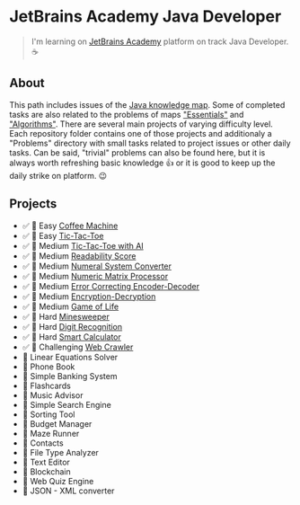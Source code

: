 # JetBrains Academy Java Developer

> I'm learning on [JetBrains Academy](https://www.jetbrains.com/academy/) platform on track Java Developer. :coffee:

## About
This path includes issues of the [Java knowledge map](https://hyperskill.org/knowledge-map/73?v=table).
Some of completed tasks are also related to the problems of maps ["Essentials"](https://hyperskill.org/knowledge-map/357?v=table) and ["Algorithms"](https://hyperskill.org/knowledge-map/521?v=table).
There are several main projects of varying difficulty level. 
Each repository folder contains one of those projects and additionaly a "Problems" directory with small tasks related to project issues or other daily tasks.
Can be said, "trivial" problems can also be found here, but it is always worth refreshing basic knowledge :+1: or it is good to keep up the daily strike on platform. :wink:

## Projects
* :white_check_mark: :muscle: Easy   [Coffee Machine](Coffee%20Machine)
* :white_check_mark: :muscle: Easy   [Tic-Tac-Toe](TicTacToe)
* :white_check_mark: :muscle: Medium [Tic-Tac-Toe with AI](Tic-Tac-Toe%20with%20AI)
* :white_check_mark: :muscle: Medium [Readability Score](Readability%20Score)
* :white_check_mark: :muscle: Medium [Numeral System Converter](Numeral%20System%20Converter)
* :white_check_mark: :muscle: Medium [Numeric Matrix Processor](Numeric%20Matrix%20Processor)
* :white_check_mark: :muscle: Medium [Error Correcting Encoder-Decoder](Error%20Correcting%20Encoder-Decoder)
* :white_check_mark: :muscle: Medium [Encryption-Decryption](Encryption-Decryption)
* :white_check_mark: :muscle: Medium [Game of Life](Game%20of%20Life)
* :white_check_mark: :muscle: Hard [Minesweeper](Minesweeper)
* :white_check_mark: :muscle: Hard [Digit Recognition](Digit%20Recognition)
* :white_check_mark: :muscle: Hard [Smart Calculator](Smart%20Calculator)
* :white_check_mark: :muscle: Challenging [Web Crawler](Web%20Crawler)
* :construction: Linear Equations Solver	
* :black_square_button: Phone Book
* :black_square_button: Simple Banking System
* :black_square_button: Flashcards
* :black_square_button: Music Advisor
* :black_square_button: Simple Search Engine
* :black_square_button: Sorting Tool
* :black_square_button: Budget Manager
* :black_square_button: Maze Runner
* :black_square_button: Contacts
* :black_square_button: File Type Analyzer
* :black_square_button: Text Editor
* :black_square_button: Blockchain
* :black_square_button: Web Quiz Engine
* :black_square_button: JSON - XML converter